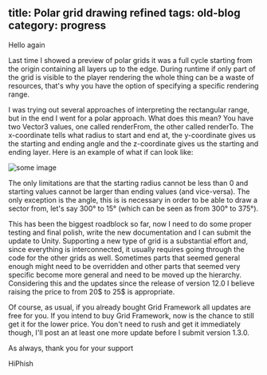 title: Polar grid drawing refined
tags: old-blog
category: progress
---

Hello again

Last time I showed a preview of polar grids it was a full cycle starting from
the origin containing all layers up to the edge. During runtime if only part of
the grid is visible to the player rendering the whole thing can be a waste of
resources, that's why you have the option of specifying a specific rendering
range.

I was trying out several approaches of interpreting the rectangular range, but
in the end I went for a polar approach. What does this mean? You have two
Vector3 values, one called renderFrom, the other called renderTo. The
x-coordinate tells what radius to start and end at, the y-coordinate gives us
the starting and ending angle and the z-coordinate gives us the starting and
ending layer. Here is an example of what if can look like:

![some image](polar-refined.png)

The only limitations are that the starting radius cannot be less than 0 and
starting values cannot be larger than ending values (and vice-versa). The only
exception is the angle, this is is necessary in order to  be able to draw a
sector from, let's say 300° to 15° (which can be seen as from 300° to 375°).

This has been the biggest roadblock so far, now I need to do some proper
testing and final polish, write the new documentation and I can submit the
update to Unity. Supporting a new type of grid is a substantial effort and,
since everything is interconnected, it usually requires going through the code
for the other grids as well. Sometimes parts that seemed general enough might
need to be overridden and other parts that seemed very specific become more
general and need to be moved up the hierarchy. Considering this and the updates
since the release of version 12.0 I believe raising the price to from 20$ to
25$ is appropriate.

Of course, as usual, if you already bought Grid Framework all updates are free
for you. If you intend to buy Grid Framework, now is the chance to still get it
for the lower price. You don't need to rush and get it immediately though, I'll
post an at least one more update before I submit version 1.3.0.

As always, thank you for your support

HiPhish
